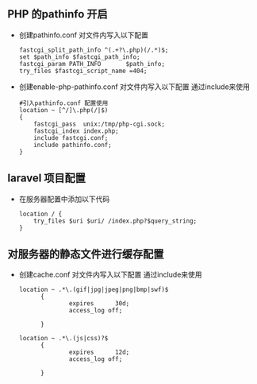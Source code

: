 ## PHP 的pathinfo 开启

* 创建pathinfo.conf 对文件内写入以下配置
  ```
  fastcgi_split_path_info ^(.+?\.php)(/.*)$;
  set $path_info $fastcgi_path_info;
  fastcgi_param PATH_INFO       $path_info;
  try_files $fastcgi_script_name =404;
  ```
* 创建enable-php-pathinfo.conf 对文件内写入以下配置 通过include来使用
  ```
  #引入pathinfo.conf 配置使用
  location ~ [^/]\.php(/|$)
  {
      fastcgi_pass  unix:/tmp/php-cgi.sock;
      fastcgi_index index.php;
      include fastcgi.conf;
      include pathinfo.conf;
  }
  ```

## laravel 项目配置

  * 在服务器配置中添加以下代码
    ```
    location / {
        try_files $uri $uri/ /index.php?$query_string;
    }
    ```

## 对服务器的静态文件进行缓存配置

  * 创建cache.conf 对文件内写入以下配置 通过include来使用
    ```
    location ~ .*\.(gif|jpg|jpeg|png|bmp|swf)$
          {
                  expires      30d;
                  access_log off;

          }

    location ~ .*\.(js|css)?$
          {
                  expires      12d;
                  access_log off;

          }

    ```
